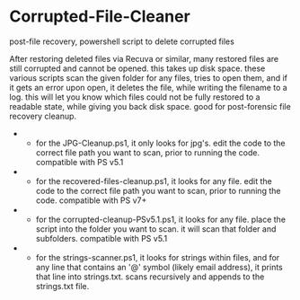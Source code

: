 # Corrupted-File-Cleaner
post-file recovery, powershell script to delete corrupted files


After restoring deleted files via Recuva or similar, many restored files are still corrupted and cannot be opened. this takes up disk space. these various scripts scan the given folder for any files, tries to open them, and if it gets an error upon open, it deletes the file, while writing the filename to a log. this will let you know which files could not be fully restored to a readable state, while giving you back disk space. good for post-forensic file recovery cleanup.


* - for the JPG-Cleanup.ps1, it only looks for jpg's. edit the code to the correct file path you want to scan, prior to running the code. compatible with PS v5.1

* - for the recovered-files-cleanup.ps1, it looks for any file. edit the code to the correct file path you want to scan, prior to running the code. compatible with PS v7+

* - for the corrupted-cleanup-PSv5.1.ps1, it looks for any file. place the script into the folder you want to scan. it will scan that folder and subfolders. compatible with PS v5.1

* - for the strings-scanner.ps1, it looks for strings within files, and for any line that contains an '@' symbol (likely email address), it prints that line into strings.txt. scans recursively and appends to the strings.txt file.

